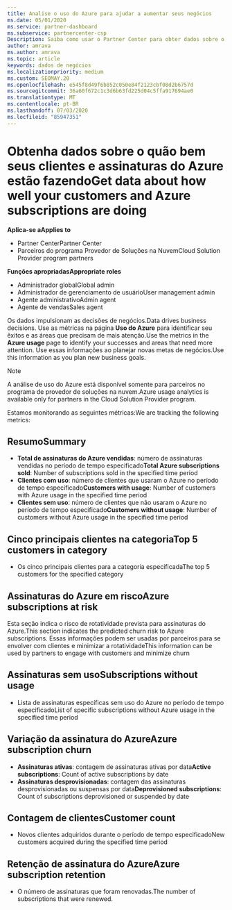 ```yaml
---
title: Analise o uso do Azure para ajudar a aumentar seus negócios
ms.date: 05/01/2020
ms.service: partner-dashboard
ms.subservice: partnercenter-csp
Description: Saiba como usar o Partner Center para obter dados sobre o uso de assinaturas do Azure de seus clientes.
author: amrava
ms.author: amrava
ms.topic: article
keywords: dados de negócios
ms.localizationpriority: medium
ms.custom: SEOMAY.20
ms.openlocfilehash: e545f8d49f6b852c050e84f2123cbf08d2b6757d
ms.sourcegitcommit: 36a60f672c1c3d6b63fd225d04c5ffa917694ae0
ms.translationtype: MT
ms.contentlocale: pt-BR
ms.lasthandoff: 07/03/2020
ms.locfileid: "85947351"
---
```

# <a name="get-data-about-how-well-your-customers-and-azure-subscriptions-are-doing"></a><span data-ttu-id="24878-104">Obtenha dados sobre o quão bem seus clientes e assinaturas do Azure estão fazendo</span><span class="sxs-lookup"><span data-stu-id="24878-104">Get data about how well your customers and Azure subscriptions are doing</span></span>

<span data-ttu-id="24878-105">**Aplica-se a**</span><span class="sxs-lookup"><span data-stu-id="24878-105">**Applies to**</span></span>

- <span data-ttu-id="24878-106">Partner Center</span><span class="sxs-lookup"><span data-stu-id="24878-106">Partner Center</span></span>
- <span data-ttu-id="24878-107">Parceiros do programa Provedor de Soluções na Nuvem</span><span class="sxs-lookup"><span data-stu-id="24878-107">Cloud Solution Provider program partners</span></span>

<span data-ttu-id="24878-108">**Funções apropriadas**</span><span class="sxs-lookup"><span data-stu-id="24878-108">**Appropriate roles**</span></span>

- <span data-ttu-id="24878-109">Administrador global</span><span class="sxs-lookup"><span data-stu-id="24878-109">Global admin</span></span>
- <span data-ttu-id="24878-110">Administrador de gerenciamento de usuário</span><span class="sxs-lookup"><span data-stu-id="24878-110">User management admin</span></span>
- <span data-ttu-id="24878-111">Agente administrativo</span><span class="sxs-lookup"><span data-stu-id="24878-111">Admin agent</span></span>
- <span data-ttu-id="24878-112">Agente de vendas</span><span class="sxs-lookup"><span data-stu-id="24878-112">Sales agent</span></span>

<span data-ttu-id="24878-113">Os dados impulsionam as decisões de negócios.</span><span class="sxs-lookup"><span data-stu-id="24878-113">Data drives business decisions.</span></span> <span data-ttu-id="24878-114">Use as métricas na página **Uso do Azure** para identificar seu êxitos e as áreas que precisam de mais atenção.</span><span class="sxs-lookup"><span data-stu-id="24878-114">Use the metrics in the **Azure usage** page to identify your successes and areas that need more attention.</span></span> <span data-ttu-id="24878-115">Use essas informações ao planejar novas metas de negócios.</span><span class="sxs-lookup"><span data-stu-id="24878-115">Use this information as you plan new business goals.</span></span>

> [!NOTE]
> <span data-ttu-id="24878-116">A análise de uso do Azure está disponível somente para parceiros no programa de provedor de soluções na nuvem.</span><span class="sxs-lookup"><span data-stu-id="24878-116">Azure usage analytics is available only for partners in the Cloud Solution Provider program.</span></span>

<span data-ttu-id="24878-117">Estamos monitorando as seguintes métricas:</span><span class="sxs-lookup"><span data-stu-id="24878-117">We are tracking the following metrics:</span></span>

## <a name="summary"></a><span data-ttu-id="24878-118">Resumo</span><span class="sxs-lookup"><span data-stu-id="24878-118">Summary</span></span>

- <span data-ttu-id="24878-119">**Total de assinaturas do Azure vendidas**: número de assinaturas vendidas no período de tempo especificado</span><span class="sxs-lookup"><span data-stu-id="24878-119">**Total Azure subscriptions sold**: Number of subscriptions sold in the specified time period</span></span>  
- <span data-ttu-id="24878-120">**Clientes com uso**: número de clientes que usaram o Azure no período de tempo especificado</span><span class="sxs-lookup"><span data-stu-id="24878-120">**Customers with usage**: Number of customers with Azure usage in the specified time period</span></span>  
- <span data-ttu-id="24878-121">**Clientes sem uso**: número de clientes que não usaram o Azure no período de tempo especificado</span><span class="sxs-lookup"><span data-stu-id="24878-121">**Customers without usage**: Number of customers without Azure usage in the specified time period</span></span>  

## <a name="top-5-customers-in-category"></a><span data-ttu-id="24878-122">Cinco principais clientes na categoria</span><span class="sxs-lookup"><span data-stu-id="24878-122">Top 5 customers in category</span></span>

- <span data-ttu-id="24878-123">Os cinco principais clientes para a categoria especificada</span><span class="sxs-lookup"><span data-stu-id="24878-123">The top 5 customers for the specified category</span></span>  

## <a name="azure-subscriptions-at-risk"></a><span data-ttu-id="24878-124">Assinaturas do Azure em risco</span><span class="sxs-lookup"><span data-stu-id="24878-124">Azure subscriptions at risk</span></span>

<span data-ttu-id="24878-125">Esta seção indica o risco de rotatividade prevista para assinaturas do Azure.</span><span class="sxs-lookup"><span data-stu-id="24878-125">This section indicates the predicted churn risk to Azure subscriptions.</span></span> <span data-ttu-id="24878-126">Essas informações podem ser usadas por parceiros para se envolver com clientes e minimizar a rotatividade</span><span class="sxs-lookup"><span data-stu-id="24878-126">This information can be used by partners to engage with customers and minimize churn</span></span>

## <a name="subscriptions-without-usage"></a><span data-ttu-id="24878-127">Assinaturas sem uso</span><span class="sxs-lookup"><span data-stu-id="24878-127">Subscriptions without usage</span></span>

- <span data-ttu-id="24878-128">Lista de assinaturas específicas sem uso do Azure no período de tempo especificado</span><span class="sxs-lookup"><span data-stu-id="24878-128">List of specific subscriptions without Azure usage in the specified time period</span></span>  

## <a name="azure-subscription-churn"></a><span data-ttu-id="24878-129">Variação da assinatura do Azure</span><span class="sxs-lookup"><span data-stu-id="24878-129">Azure subscription churn</span></span>

- <span data-ttu-id="24878-130">**Assinaturas ativas**: contagem de assinaturas ativas por data</span><span class="sxs-lookup"><span data-stu-id="24878-130">**Active subscriptions**: Count of active subscriptions by date</span></span>  
- <span data-ttu-id="24878-131">**Assinaturas desprovisionadas**: contagem das assinaturas desprovisionadas ou suspensas por data</span><span class="sxs-lookup"><span data-stu-id="24878-131">**Deprovisioned subscriptions**: Count of subscriptions deprovisioned or suspended by date</span></span>  

## <a name="customer-count"></a><span data-ttu-id="24878-132">Contagem de clientes</span><span class="sxs-lookup"><span data-stu-id="24878-132">Customer count</span></span>

- <span data-ttu-id="24878-133">Novos clientes adquiridos durante o período de tempo especificado</span><span class="sxs-lookup"><span data-stu-id="24878-133">New customers acquired during the specified time period</span></span>  

## <a name="azure-subscription-retention"></a><span data-ttu-id="24878-134">Retenção de assinatura do Azure</span><span class="sxs-lookup"><span data-stu-id="24878-134">Azure subscription retention</span></span>

- <span data-ttu-id="24878-135">O número de assinaturas que foram renovadas.</span><span class="sxs-lookup"><span data-stu-id="24878-135">The number of subscriptions that were renewed.</span></span>
